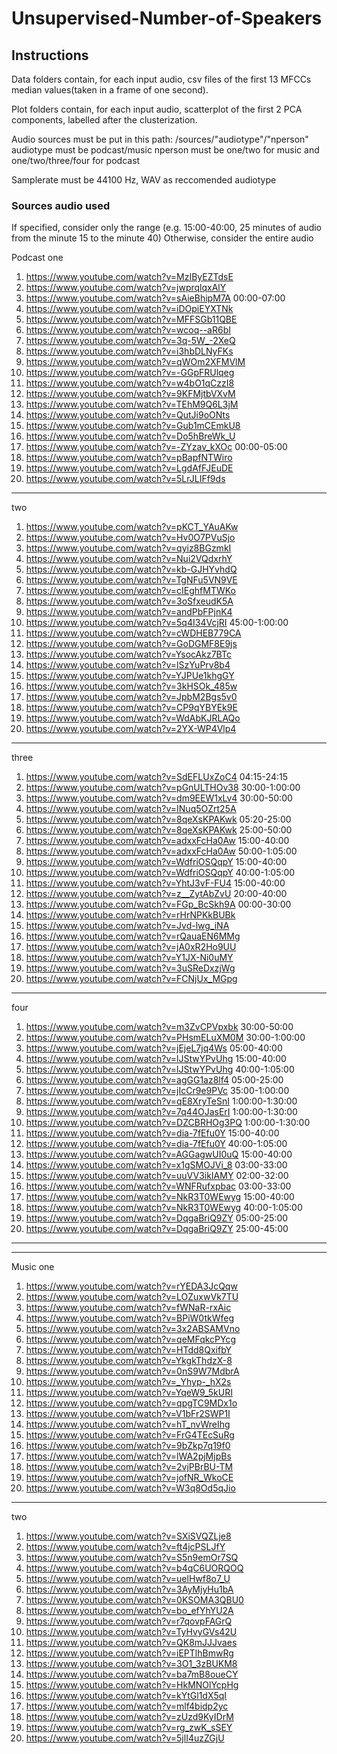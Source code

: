 # Unsupervised-Number-of-Speakers

## Instructions
Data folders contain, for each input audio, csv files of the first 13 MFCCs median values(taken in a frame of one second).

Plot folders contain, for each input audio, scatterplot of the first 2 PCA components, labelled after the clusterization.

Audio sources must be put in this path: /sources/"audiotype"/"nperson"
 audiotype must be podcast/music
 nperson must be one/two for music and one/two/three/four for podcast

Samplerate must be 44100 Hz,  WAV as reccomended audiotype

### Sources audio used
If specified, consider only the range (e.g. 15:00-40:00, 25 minutes of audio from the minute 15 to the minute 40)
Otherwise, consider the entire audio


Podcast
one
1) https://www.youtube.com/watch?v=MzIByEZTdsE
2) https://www.youtube.com/watch?v=jwprqlqxAlY
3) https://www.youtube.com/watch?v=sAieBhipM7A 00:00-07:00
4) https://www.youtube.com/watch?v=iDOpiEYXTNk
5) https://www.youtube.com/watch?v=MFFSGb11QBE
6) https://www.youtube.com/watch?v=wcoq--aR6bI
7) https://www.youtube.com/watch?v=3q-5W_-2XeQ
8) https://www.youtube.com/watch?v=i3hbDLNyFKs
9) https://www.youtube.com/watch?v=qWOm2XFMVlM
10) https://www.youtube.com/watch?v=-GGpFRUlqeg
11) https://www.youtube.com/watch?v=w4bO1qCzzI8
12) https://www.youtube.com/watch?v=9KFMjtbVXvM
13) https://www.youtube.com/watch?v=TEhM9Q6L3jM
14) https://www.youtube.com/watch?v=QutJi9oONts
15) https://www.youtube.com/watch?v=Gub1mCEmkU8
16) https://www.youtube.com/watch?v=Do5hBreWk_U
17) https://www.youtube.com/watch?v=-ZYzav_kXOc 00:00-05:00
18) https://www.youtube.com/watch?v=pBapfNTWiro
19) https://www.youtube.com/watch?v=LgdAfFJEuDE
20) https://www.youtube.com/watch?v=5LrJLIFf9ds
____________________________________________________
two
1) https://www.youtube.com/watch?v=pKCT_YAuAKw
2) https://www.youtube.com/watch?v=Hv0O7PVuSjo
3) https://www.youtube.com/watch?v=qyiz8BGzmkI
4) https://www.youtube.com/watch?v=Nui2VQdxrhY
5) https://www.youtube.com/watch?v=kb-GJHYvhdQ
6) https://www.youtube.com/watch?v=TgNFu5VN9VE
7) https://www.youtube.com/watch?v=cIEghfMTWKo
8) https://www.youtube.com/watch?v=3oSfxeudK5A
9) https://www.youtube.com/watch?v=andPbFPjnK4
10) https://www.youtube.com/watch?v=5q4I34VcjRI 45:00-1:00:00
11) https://www.youtube.com/watch?v=cWDHEB779CA
12) https://www.youtube.com/watch?v=GoDGMF8E9js
13) https://www.youtube.com/watch?v=YsocAkz7BTc
14) https://www.youtube.com/watch?v=lSzYuPrv8b4
15) https://www.youtube.com/watch?v=YJPUe1khgGY
16) https://www.youtube.com/watch?v=3kHSOk_485w
17) https://www.youtube.com/watch?v=JpbM2Bgs5v0
18) https://www.youtube.com/watch?v=CP9qYBYEk9E
19) https://www.youtube.com/watch?v=WdAbKJRLAQo
20) https://www.youtube.com/watch?v=2YX-WP4Vlp4

____________________________________________________
three
1) https://www.youtube.com/watch?v=SdEFLUxZoC4 04:15-24:15
2) https://www.youtube.com/watch?v=pGnULTHOv38 30:00-1:00:00
3) https://www.youtube.com/watch?v=dm9EEW1xLv4 30:00-50:00
4) https://www.youtube.com/watch?v=INuq5OZrt25A
5) https://www.youtube.com/watch?v=8qeXsKPAKwk 05:20-25:00
6) https://www.youtube.com/watch?v=8qeXsKPAKwk 25:00-50:00
7) https://www.youtube.com/watch?v=adxxFcHa0Aw 15:00-40:00
8) https://www.youtube.com/watch?v=adxxFcHa0Aw 50:00-1:05:00
9) https://www.youtube.com/watch?v=WdfriOSQqpY 15:00-40:00
10) https://www.youtube.com/watch?v=WdfriOSQqpY 40:00-1:05:00
11) https://www.youtube.com/watch?v=YhtJ3vF-FU4 15:00-40:00
12) https://www.youtube.com/watch?v=z__ZytAbZvU 20:00-40:00
13) https://www.youtube.com/watch?v=FGp_BcSkh9A 00:00-30:00
14) https://www.youtube.com/watch?v=rHrNPKkBUBk
15) https://www.youtube.com/watch?v=Jvd-lwg_iNA
16) https://www.youtube.com/watch?v=rQauaEN6MMg
17) https://www.youtube.com/watch?v=jA0xR2Ho9UU
18) https://www.youtube.com/watch?v=Y1JX-Ni0uMY
19) https://www.youtube.com/watch?v=3uSReDxzjWg
20) https://www.youtube.com/watch?v=FCNjUx_MGpg
_______________________________________________________
four
1) https://www.youtube.com/watch?v=m3ZvCPVpxbk 30:00-50:00
2) https://www.youtube.com/watch?v=PHsmELuXM0M 30:00-1:00:00
3) https://www.youtube.com/watch?v=jEjeL7jq4Ws 05:00-40:00
4) https://www.youtube.com/watch?v=lJStwYPvUhg 15:00-40:00
5) https://www.youtube.com/watch?v=lJStwYPvUhg 40:00-1:05:00
6) https://www.youtube.com/watch?v=agGG1az8lf4 05:00-25:00
7) https://www.youtube.com/watch?v=jIcCr9e9PVc 35:00-1:00:00
8) https://www.youtube.com/watch?v=qE8XryTeSnI 1:00:00-1:30:00
9) https://www.youtube.com/watch?v=7q44OJasErI 1:00:00-1:30:00
10) https://www.youtube.com/watch?v=DZCBRHOg3PQ 1:00:00-1:30:00
11) https://www.youtube.com/watch?v=dia-7fEfu0Y 15:00-40:00
12) https://www.youtube.com/watch?v=dia-7fEfu0Y 40:00-1:05:00
13) https://www.youtube.com/watch?v=AGGagwUI0uQ 15:00-40:00
14) https://www.youtube.com/watch?v=x1gSMOJVi_8 03:00-33:00
15) https://www.youtube.com/watch?v=uuVV3ikIAMY 02:00-32:00
16) https://www.youtube.com/watch?v=WNFRufxpbac	03:00-33:00
17) https://www.youtube.com/watch?v=NkR3T0WEwyg 15:00-40:00
18) https://www.youtube.com/watch?v=NkR3T0WEwyg 40:00-1:05:00
19) https://www.youtube.com/watch?v=DqgaBriQ9ZY 05:00-25:00
20) https://www.youtube.com/watch?v=DqgaBriQ9ZY 25:00-45:00
_________________________________________________________
_________________________________________________________


Music
one
1) https://www.youtube.com/watch?v=rYEDA3JcQqw
2) https://www.youtube.com/watch?v=LOZuxwVk7TU
3) https://www.youtube.com/watch?v=fWNaR-rxAic
4) https://www.youtube.com/watch?v=BPiW0tkWfeg
5) https://www.youtube.com/watch?v=3x2ABSAMVno
6) https://www.youtube.com/watch?v=qeMFqkcPYcg
7) https://www.youtube.com/watch?v=HTdd8QxifbY
8) https://www.youtube.com/watch?v=YkgkThdzX-8
9) https://www.youtube.com/watch?v=0nS9W7MdbrA
10) https://www.youtube.com/watch?v=_Yhyp-_hX2s
11) https://www.youtube.com/watch?v=YqeW9_5kURI
12) https://www.youtube.com/watch?v=qpgTC9MDx1o
13) https://www.youtube.com/watch?v=V1bFr2SWP1I
14) https://www.youtube.com/watch?v=hT_nvWreIhg
15) https://www.youtube.com/watch?v=FrG4TEcSuRg
16) https://www.youtube.com/watch?v=9bZkp7q19f0
17) https://www.youtube.com/watch?v=lWA2pjMjpBs
18) https://www.youtube.com/watch?v=2vjPBrBU-TM
19) https://www.youtube.com/watch?v=jofNR_WkoCE
20) https://www.youtube.com/watch?v=W3q8Od5qJio

______________________________________________________
two
1) https://www.youtube.com/watch?v=SXiSVQZLje8
2) https://www.youtube.com/watch?v=ft4jcPSLJfY
3) https://www.youtube.com/watch?v=S5n9emOr7SQ
4) https://www.youtube.com/watch?v=b4qC6UORQOQ
5) https://www.youtube.com/watch?v=uelHwf8o7_U
6) https://www.youtube.com/watch?v=3AyMjyHu1bA
7) https://www.youtube.com/watch?v=0KSOMA3QBU0
8) https://www.youtube.com/watch?v=bo_efYhYU2A
9) https://www.youtube.com/watch?v=r7qovpFAGrQ
10) https://www.youtube.com/watch?v=TyHvyGVs42U
11) https://www.youtube.com/watch?v=QK8mJJJvaes
12) https://www.youtube.com/watch?v=iEPTlhBmwRg
13) https://www.youtube.com/watch?v=3O1_3zBUKM8
14) https://www.youtube.com/watch?v=ba7mB8oueCY
15) https://www.youtube.com/watch?v=HkMNOlYcpHg
16) https://www.youtube.com/watch?v=kYtGl1dX5qI
17) https://www.youtube.com/watch?v=mlf4bidp2yc
18) https://www.youtube.com/watch?v=zUzd9KyIDrM
19) https://www.youtube.com/watch?v=rg_zwK_sSEY
20) https://www.youtube.com/watch?v=5jlI4uzZGjU
